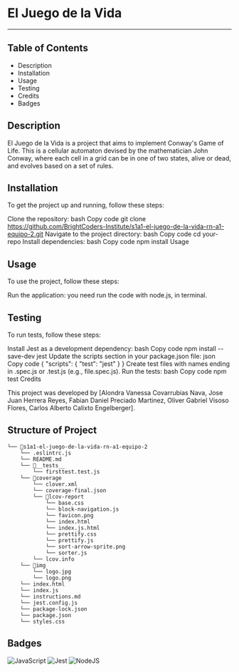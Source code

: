 # El Juego de la Vida
***

## Table of Contents

* Description 
* Installation 
* Usage 
* Testing 
* Credits 
* Badges


## Description

El Juego de la Vida is a project that aims to implement Conway's Game of Life. This is a cellular automaton devised by the mathematician John Conway, where each cell in a grid can be in one of two states, alive or dead, and evolves based on a set of rules.

## Installation

To get the project up and running, follow these steps:

Clone the repository: bash Copy code git clone https://github.com/BrightCoders-Institute/s1a1-el-juego-de-la-vida-rn-a1-equipo-2.git Navigate to the project directory: bash Copy code cd your-repo Install dependencies: bash Copy code npm install Usage

## Usage

To use the project, follow these steps:

Run the application:
you need run the code with node.js, in terminal.

## Testing

To run tests, follow these steps:

Install Jest as a development dependency: bash Copy code npm install --save-dev jest Update the scripts section in your package.json file: json Copy code { "scripts": { "test": "jest" } } Create test files with names ending in .spec.js or .test.js (e.g., file.spec.js). Run the tests: bash Copy code npm test Credits

This project was developed by [Alondra Vanessa Covarrubias Nava, Jose Juan Herrera Reyes, Fabian Daniel Preciado Martinez, Oliver Gabriel Visoso Flores, Carlos Alberto Calixto Engelberger].

## Structure of Project

```
└── 📁s1a1-el-juego-de-la-vida-rn-a1-equipo-2
    └── .eslintrc.js
    └── README.md
    └── 📁__tests__
        └── firsttest.test.js
    └── 📁coverage
        └── clover.xml
        └── coverage-final.json
        └── 📁lcov-report
            └── base.css
            └── block-navigation.js
            └── favicon.png
            └── index.html
            └── index.js.html
            └── prettify.css
            └── prettify.js
            └── sort-arrow-sprite.png
            └── sorter.js
        └── lcov.info
    └── 📁img
        └── logo.jpg
        └── logo.png
    └── index.html
    └── index.js
    └── instructions.md
    └── jest.config.js
    └── package-lock.json
    └── package.json
    └── styles.css
```

## Badges

![JavaScript](https://img.shields.io/badge/javascript-%23323330.svg?style=for-the-badge&logo=javascript&logoColor=%23F7DF1E) ![Jest](https://img.shields.io/badge/-jest-%23C21325?style=for-the-badge&logo=jest&logoColor=white) ![NodeJS](https://img.shields.io/badge/node.js-6DA55F?style=for-the-badge&logo=node.js&logoColor=white)

